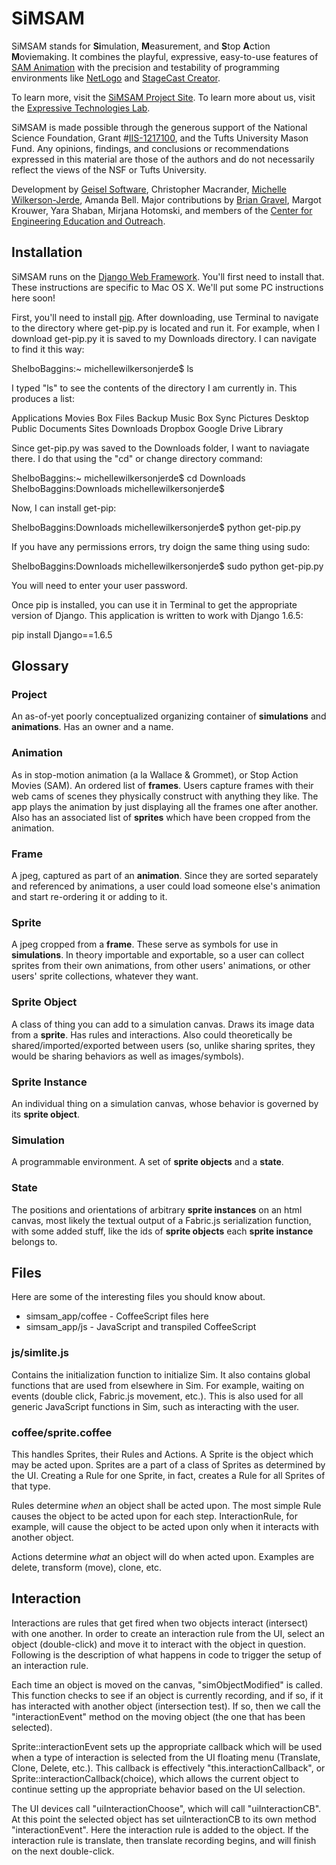 SiMSAM
======
SiMSAM stands for <b>Si</b>mulation, <b>M</b>easurement, and <b>S</b>top <b>A</b>ction <b>M</b>oviemaking. It combines the playful, expressive, easy-to-use features of [SAM Animation](http://icreatetoeducate.com/) with the precision and testability of programming environments like [NetLogo](http://ccl.northwestern.edu/netlogo) and [StageCast Creator](http://www.stagecast.com/). 

To learn more, visit the [SiMSAM Project Site](http://sites.tufts.edu/simsam).
To learn more about us, visit the [Expressive Technologies Lab](http://extech.tufts.edu).

SiMSAM is made possible through the generous support of the National Science Foundation, Grant #[IIS-1217100](http://www.nsf.gov/awardsearch/showAward?AWD_ID=1217100), and the Tufts University Mason Fund. Any opinions, findings, and conclusions or recommendations expressed in this material are those of the authors and do not necessarily reflect the views of the NSF or Tufts University. 

Development by [Geisel Software](http://www.geisel-software.com/), Christopher Macrander, [Michelle Wilkerson-Jerde](http://sites.tufts.edu/michelle), Amanda Bell. 
Major contributions by [Brian Gravel](http://ase.tufts.edu/education/faculty/gravel.asp), Margot Krouwer, Yara Shaban, Mirjana Hotomski, and members of the [Center for Engineering Education and Outreach](http://ceeo.tufts.edu/).

Installation
------------
SiMSAM runs on the [Django Web Framework](https://www.djangoproject.com/). You'll first need to install that.
These instructions are specific to Mac OS X. We'll put some PC instructions here soon!

First, you'll need to install [pip](https://bootstrap.pypa.io/get-pip.py). After downloading, use Terminal to navigate to the directory where get-pip.py is located and run it. For example, when I download get-pip.py it is saved to my Downloads directory. I can navigate to find it this way:

  ShelboBaggins:~ michellewilkersonjerde$ ls
  
I typed "ls" to see the contents of the directory I am currently in. This produces a list:

  Applications  Movies
  Box Files Backup Music
  Box Sync			Pictures
  Desktop				Public
  Documents			Sites
  Downloads	    Dropbox
  Google Drive
  Library

Since get-pip.py was saved to the Downloads folder, I want to naviagate there. I do that using the "cd" or change directory command:

  ShelboBaggins:~ michellewilkersonjerde$ cd Downloads
  ShelboBaggins:Downloads michellewilkersonjerde$ 

Now, I can install get-pip:

  ShelboBaggins:Downloads michellewilkersonjerde$ python get-pip.py

If you have any permissions errors, try doign the same thing using sudo:

  ShelboBaggins:Downloads michellewilkersonjerde$ sudo python get-pip.py

You will need to enter your user password.

Once pip is installed, you can use it in Terminal to get the appropriate version of Django. This application is written to work with Django 1.6.5:

  pip install Django==1.6.5

Glossary
--------

### Project
An as-of-yet poorly conceptualized organizing container of **simulations** and **animations**. Has an owner and a name.

### Animation
As in stop-motion animation (a la Wallace  & Grommet), or  Stop Action Movies (SAM). An ordered list of **frames**. Users capture frames with their web cams of scenes they physically construct with anything they like. The app plays the animation by just displaying all the frames one after another. Also has an associated list of **sprites** which have been cropped from the animation.

### Frame 
A jpeg, captured as part of an **animation**. Since they are sorted separately and referenced by animations, a user could load someone else's animation and start re-ordering it or adding to it.

### Sprite 
A jpeg cropped from a **frame**. These serve as symbols for use in **simulations**. In theory importable and exportable, so a user can collect sprites from their own animations, from other users' animations, or other users' sprite collections, whatever they want.

### Sprite Object 
A class of thing you can add to a simulation canvas. Draws its image data from a **sprite**. Has rules and interactions. Also could theoretically be shared/imported/exported between users (so, unlike sharing sprites, they would be sharing behaviors as well as images/symbols).

### Sprite Instance 
An individual thing on a simulation canvas, whose behavior is governed by its **sprite object**.

### Simulation 
A programmable environment. A set of **sprite objects** and a **state**.

### State
The positions and orientations of arbitrary **sprite instances** on an html canvas, most likely the textual output of a Fabric.js serialization function, with some added stuff, like the ids of **sprite objects** each **sprite instance** belongs to.

Files
-----

Here are some of the interesting files you should know about.

* simsam_app/coffee - CoffeeScript files here
* simsam_app/js		- JavaScript and transpiled CoffeeScript

### js/simlite.js
Contains the initialization function to initialize Sim.  It also contains
global functions that are used from elsewhere in Sim.  For example, waiting
on events (double click, Fabric.js movement, etc.).  This is also used for
all generic JavaScript functions in Sim, such as interacting with the user.


### coffee/sprite.coffee
This handles Sprites, their Rules and Actions.  A Sprite is the object which
may be acted upon.  Sprites are a part of a class of Sprites as determined
by the UI.  Creating a Rule for one Sprite, in fact, creates a Rule for all
Sprites of that type.

Rules determine *when* an object shall be acted upon.  The most simple Rule
causes the object to be acted upon for each step.  InteractionRule, for example,
will cause the object to be acted upon only when it interacts with another
object.

Actions determine *what* an object will do when acted upon.  Examples are
delete, transform (move), clone, etc.


Interaction
-----------
Interactions are rules that get fired when two objects interact (intersect)
with one another.  In order to create an interaction rule from the UI, select
an object (double-click) and move it to interact with the object in question.
Following is the description of what happens in code to trigger the setup
of an interaction rule.

Each time an object is moved on the canvas, "simObjectModified" is called.
This function checks to see if an object is currently recording, and if so, 
if it has interacted with another object (intersection test).  If so, then
we call the "interactionEvent" method on the moving object (the one that has 
been selected).

Sprite::interactionEvent sets up the appropriate callback which will be used
when a type of interaction is selected from the UI floating menu (Translate,
Clone, Delete, etc.).  This callback is effectively "this.interactionCallback", 
or Sprite::interactionCallback(choice), which allows the current object to
continue setting up the appropriate behavior based on the UI selection.

The UI devices call "uiInteractionChoose", which will call "uiInteractionCB".
At this point the selected object has set uiInteractionCB to its own method
"interactionEvent".  Here the interaction rule is added to the object.  If
the interaction rule is translate, then translate recording begins, and will
finish on the next double-click.
